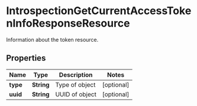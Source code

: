 

# IntrospectionGetCurrentAccessTokenInfoResponseResource

Information about the token resource.

## Properties

| Name | Type | Description | Notes |
|------------ | ------------- | ------------- | -------------|
|**type** | **String** | Type of object |  [optional] |
|**uuid** | **String** | UUID of object |  [optional] |



